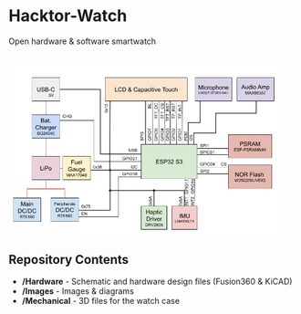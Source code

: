 # Hacktor-Watch
Open hardware &amp; software smartwatch

## 

<img src="https://github.com/dantudose/Hacktor-Watch/blob/main/Images/Hacktor Watch 2.0.png" height="300"/>

## Repository Contents

* **/Hardware** - Schematic and hardware design files (Fusion360 & KiCAD)
* **/Images** - Images & diagrams
* **/Mechanical** - 3D files for the watch case
